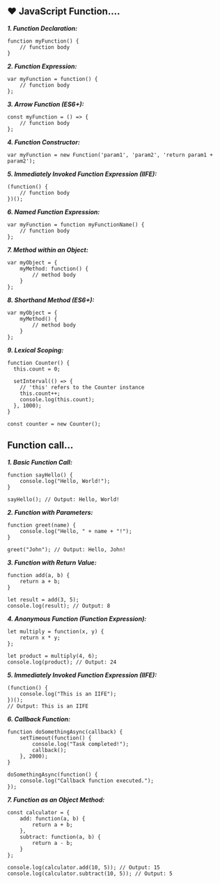 ## ❤️ JavaScript Function....

***1. Function Declaration:***
```
function myFunction() {
    // function body
}

```
***2. Function Expression:***
```
var myFunction = function() {
    // function body
};

```
***3. Arrow Function (ES6+):***
```
const myFunction = () => {
    // function body
};

```
***4. Function Constructor:***
```
var myFunction = new Function('param1', 'param2', 'return param1 + param2');

```
***5. Immediately Invoked Function Expression (IIFE):***
```
(function() {
    // function body
})();

```
***6. Named Function Expression:***
```
var myFunction = function myFunctionName() {
    // function body
};

```
***7. Method within an Object:***
```
var myObject = {
    myMethod: function() {
        // method body
    }
};

```
***8. Shorthand Method (ES6+):***
```
var myObject = {
    myMethod() {
        // method body
    }
};

```
***9. Lexical Scoping:***
```
function Counter() {
  this.count = 0;

  setInterval(() => {
    // 'this' refers to the Counter instance
    this.count++;
    console.log(this.count);
  }, 1000);
}

const counter = new Counter();

```
## Function call...

***1. Basic Function Call:***
```
function sayHello() {
    console.log("Hello, World!");
}

sayHello(); // Output: Hello, World!

```
***2. Function with Parameters:***
```
function greet(name) {
    console.log("Hello, " + name + "!");
}

greet("John"); // Output: Hello, John!

```
***3. Function with Return Value:***
```
function add(a, b) {
    return a + b;
}

let result = add(3, 5);
console.log(result); // Output: 8

```
***4. Anonymous Function (Function Expression):***
```
let multiply = function(x, y) {
    return x * y;
};

let product = multiply(4, 6);
console.log(product); // Output: 24

```
***5. Immediately Invoked Function Expression (IIFE):***
```
(function() {
    console.log("This is an IIFE");
})();
// Output: This is an IIFE

```
***6. Callback Function:***
```
function doSomethingAsync(callback) {
    setTimeout(function() {
        console.log("Task completed!");
        callback();
    }, 2000);
}

doSomethingAsync(function() {
    console.log("Callback function executed.");
});

```
***7. Function as an Object Method:***
```
const calculator = {
    add: function(a, b) {
        return a + b;
    },
    subtract: function(a, b) {
        return a - b;
    }
};

console.log(calculator.add(10, 5)); // Output: 15
console.log(calculator.subtract(10, 5)); // Output: 5

```

